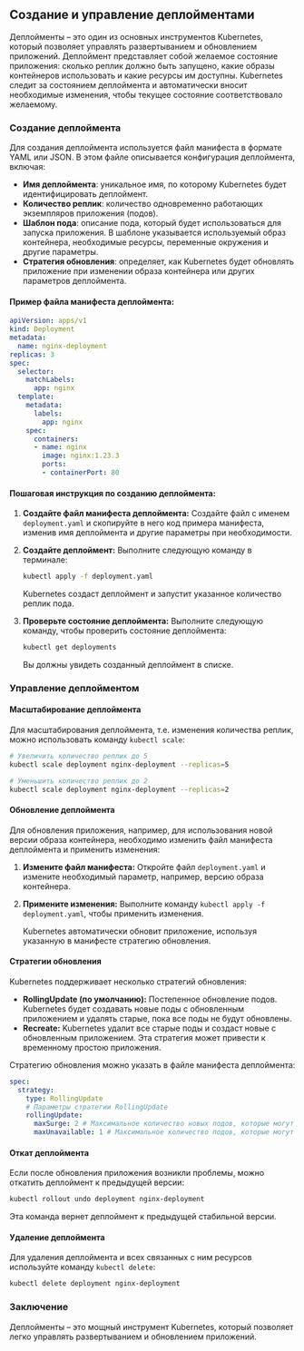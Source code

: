 ## Создание и управление деплойментами

Деплойменты – это один из основных инструментов Kubernetes, который позволяет управлять развертыванием и обновлением приложений. Деплоймент представляет собой желаемое состояние приложения: сколько реплик должно быть запущено, какие образы контейнеров использовать и какие ресурсы им доступны. Kubernetes следит за состоянием деплоймента и автоматически вносит необходимые изменения, чтобы текущее состояние соответствовало желаемому.

### Создание деплоймента

Для создания деплоймента используется файл манифеста в формате YAML или JSON. В этом файле описывается конфигурация деплоймента, включая:

* **Имя деплоймента**: уникальное имя, по которому Kubernetes будет идентифицировать деплоймент.
* **Количество реплик**: количество одновременно работающих экземпляров приложения (подов).
* **Шаблон пода**: описание пода, который будет использоваться для запуска приложения. В шаблоне указывается используемый образ контейнера, необходимые ресурсы, переменные окружения и другие параметры.
* **Стратегия обновления**: определяет, как Kubernetes будет обновлять приложение при изменении образа контейнера или других параметров деплоймента.


#### Пример файла манифеста деплоймента:
```yaml
apiVersion: apps/v1
kind: Deployment
metadata:
  name: nginx-deployment
replicas: 3
spec:
  selector:
    matchLabels:
      app: nginx
  template:
    metadata:
      labels:
        app: nginx
    spec:
      containers:
      - name: nginx
        image: nginx:1.23.3
        ports:
        - containerPort: 80
```

#### Пошаговая инструкция по созданию деплоймента:

1. **Создайте файл манифеста деплоймента:**
    Создайте файл с именем `deployment.yaml` и скопируйте в него код примера манифеста, изменив имя деплоймента и другие параметры при необходимости.
2. **Создайте деплоймент:**
    Выполните следующую команду в терминале:

    ```bash
    kubectl apply -f deployment.yaml
    ```

    Kubernetes создаст деплоймент и запустит указанное количество реплик пода.
3. **Проверьте состояние деплоймента:**
    Выполните следующую команду, чтобы проверить состояние деплоймента:

    ```bash
    kubectl get deployments
    ```

    Вы должны увидеть созданный деплоймент в списке.


### Управление деплойментом

#### Масштабирование деплоймента

Для масштабирования деплоймента, т.е. изменения количества реплик, можно использовать команду `kubectl scale`:

```bash
# Увеличить количество реплик до 5
kubectl scale deployment nginx-deployment --replicas=5

# Уменьшить количество реплик до 2
kubectl scale deployment nginx-deployment --replicas=2
```

#### Обновление деплоймента

Для обновления приложения, например, для использования новой версии образа контейнера, необходимо изменить файл манифеста деплоймента и применить изменения:

1. **Измените файл манифеста:**
    Откройте файл `deployment.yaml` и измените необходимый параметр, например, версию образа контейнера.
2. **Примените изменения:**
    Выполните команду `kubectl apply -f deployment.yaml`, чтобы применить изменения.

    Kubernetes автоматически обновит приложение, используя указанную в манифесте стратегию обновления.

#### Стратегии обновления

Kubernetes поддерживает несколько стратегий обновления:

* **RollingUpdate (по умолчанию):**
    Постепенное обновление подов. Kubernetes будет создавать новые поды с обновленным приложением и удалять старые, пока все поды не будут обновлены.
* **Recreate:**
    Kubernetes удалит все старые поды и создаст новые с обновленным приложением. Эта стратегия может привести к временному простою приложения.

Стратегию обновления можно указать в файле манифеста деплоймента:

```yaml
spec:
  strategy:
    type: RollingUpdate
    # Параметры стратегии RollingUpdate
    rollingUpdate:
      maxSurge: 2 # Максимальное количество новых подов, которые могут быть созданы сверх желаемого количества реплик
      maxUnavailable: 1 # Максимальное количество подов, которые могут быть недоступны во время обновления
```

#### Откат деплоймента

Если после обновления приложения возникли проблемы, можно откатить деплоймент к предыдущей версии:

```bash
kubectl rollout undo deployment nginx-deployment
```

Эта команда вернет деплоймент к предыдущей стабильной версии.

#### Удаление деплоймента

Для удаления деплоймента и всех связанных с ним ресурсов используйте команду `kubectl delete`:

```bash
kubectl delete deployment nginx-deployment
```

### Заключение

Деплойменты – это мощный инструмент Kubernetes, который позволяет легко управлять развертыванием и обновлением приложений. 
